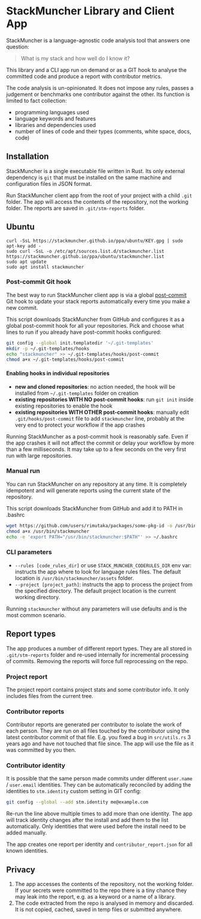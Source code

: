 # StackMuncher Library and Client App

StackMuncher is a language-agnostic code analysis tool that answers one question: 
> What is my stack and how well do I know it?

This library and a CLI app run on demand or as a GIT hook to analyse the committed code and produce a report with contributor metrics.

The code analysis is un-opinionated. It does not impose any rules, passes a judgement or benchmarks one contributor against the other. Its function is limited to fact collection:
* programming languages used
* language keywords and features
* libraries and dependencies used
* number of lines of code and their types (comments, white space, docs, code)

## Installation

StackMuncher is a single executable file written in Rust. Its only external dependency is `git` that must be installed on the same machine and configuration files in JSON format.

Run StackMuncher client app from the root of your project with a child `.git` folder.
The app will access the contents of the repository, not the working folder. The reports are saved in `.git/stm-reports` folder.

## Ubuntu

```shell
curl -SsL https://stackmuncher.github.io/ppa/ubuntu/KEY.gpg | sudo apt-key add -
sudo curl -SsL -o /etc/apt/sources.list.d/stackmuncher.list https://stackmuncher.github.io/ppa/ubuntu/stackmuncher.list
sudo apt update
sudo apt install stackmuncher
```

### Post-commit Git hook

The best way to run StackMuncher client app is via a global [post-commit](https://git-scm.com/docs/githooks#_post_commit) Git hook to update your stack reports automatically every time you make a new commit.

This script downloads StackMuncher from GitHub and configures it as a global post-commit hook for all your repositories. Pick and choose what lines to run if you already have post-commit hooks configured:

```bash
git config --global init.templatedir '~/.git-templates'
mkdir -p ~/.git-templates/hooks
echo "stackmuncher" >> ~/.git-templates/hooks/post-commit
chmod a+x ~/.git-templates/hooks/post-commit
```

#### Enabling hooks in individual repositories

* **new and cloned repositories**: no action needed, the hook will be installed from `~/.git-templates` folder on creation
* **existing repositories WITH NO post-commit hooks**: run `git init` inside existing repositories to enable the hook
* **existing repositories WITH OTHER post-commit hooks**: manually edit `.git/hooks/post-commit` file to add `stackmuncher` line, probably at the very end to protect your workflow if the app crashes

Running StackMuncher as a post-commit hook is reasonably safe. Even if the app crashes it will not affect the commit or delay your workflow by more than a few milliseconds. It may take up to a few seconds on the very first run with large repositories.

### Manual run

You can run StackMuncher on any repository at any time. It is completely idempotent and will generate reports using the current state of the repository.

This script downloads StackMuncher from GitHub and add it to PATH in .bashrc

```bash
wget https://github.com/users/rimutaka/packages/some-pkg-id -o /usr/bin/stackmuncher
chmod a+x /usr/bin/stackmuncher
echo -e 'export PATH="/usr/bin/stackmuncher:$PATH"' >> ~/.bashrc
```

### CLI parameters

* `--rules [code_rules_dir]` or use `STACK_MUNCHER_CODERULES_DIR` env var: instructs the app where to look for language rules files. The default location is `/usr/bin/stackmuncher/assets` folder.
* `--project [project_path]`: instructs the app to process the project from the specified directory. The default project location is the current working directory.

Running `stackmuncher` without any parameters will use defaults and is the most common scenario.

## Report types

The app produces a number of different report types. They are all stored in `.git/stm-reports` folder and re-used internally for incremental processing of commits. Removing the reports will force full reprocessing on the repo.

### Project report

The project report contains project stats and some contributor info. It only includes files from the current tree.

### Contributor reports

Contributor reports are generated per contributor to isolate the work of each person. They are run on all files touched by the contributor using the latest contributor commit of that file. E.g. you fixed a bug in `src/utils.rs` 3 years ago and have not touched that file since. The app will use the file as it was committed by you then.

### Contributor identity

It is possible that the same person made commits under different `user.name` / `user.email` identities. They can be automatically reconciled by adding the identities to `stm.identity` custom setting in GIT config:

```bash
git config --global --add stm.identity me@example.com
```

Re-run the line above multiple times to add more than one identity. The app will track identity changes after the install and add them to the list automatically. Only identities that were used before the install need to be added manually.

The app creates one report per identity and `contributor_report.json` for all known identities.

## Privacy

1. The app accesses the contents of the repository, not the working folder. If your secrets were committed to the repo there is a tiny chance they may leak into the report, e.g. as a keyword or a name of a library.
2. The code extracted from the repo is analysed in memory and discarded. It is not copied, cached, saved in temp files or submitted anywhere.